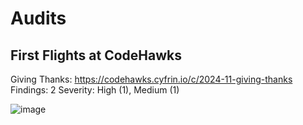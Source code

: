 # Audits

## First Flights at CodeHawks
Giving Thanks: https://codehawks.cyfrin.io/c/2024-11-giving-thanks
  Findings: 2
  Severity: High (1), Medium (1)

![image](https://github.com/user-attachments/assets/6463d899-0fa4-4dba-9478-fb2f217dee0c)
